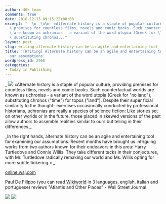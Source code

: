 ```yaml
---
author: 40k team
comments: true
date: 2010-12-13 09:15:22+00:00
excerpt: "  \n  \n\n  «Alternate history is a staple of popular culture, providing\
  \ premises for countless films, novels and comic books. Such counterfactual worlds\
  \ are known as uchronias - a variant of the word utopia (Greek for \"no land\"),\
  \ substituting chronos..."
layout: post
slug: writing-alternate-history-can-be-an-agile-and-entertaining-tool-for-examining-our-assumptions
title: '[Writing] Alternate history can be an agile and entertaining tool for examining
  our assumptions'
wordpress_id: 2966
categories:
- Today in Publishing
---
```


_
![](http://www.40kbooks.com/wp-content/uploads/quote1.jpg)
«Alternate history is a staple of popular culture, providing premises for countless films, novels and comic books. Such counterfactual worlds are known as uchronias - a variant of the word utopia (Greek for "no land"), substituting chronos ("time") for topos ("land"). Despite their super ficial similarity to the thought- exercises occasionally conducted by professional historians, uchronias are really a species of science fiction: Like stories set on other worlds or in the future, those placed in skewed versions of the past allow authors to assemble realities similar to ours but telling in their differences._
  
  

_In the right hands, alternate history can be an agile and entertaining tool for examining our assumptions. Recent months have brought us intriguing works from two authors known for their endeavors in this area: Harry Turtledove and Connie Willis. They take different tacks in their conjectures, with Mr. Turtledove radically remaking our world and Ms. Willis opting for more subtle tinkering.»
_  

[online.wsj.com](http://online.wsj.com/article/SB10001424052748704156304576003710030718984.html)





Paul De Filippo (you can read [Wikiworld](http://www.40kbooks.com/?p=306) in 3 languages, english, italian and portuguese) reviews "Atlantis and Other Places" - Wall Street Journal




[![](http://www.bookcafe.net/filtr/t1.png)](http://twitter.com/40kBooks)
[![](http://www.bookcafe.net/filtr/f1.png)](http://www.facebook.com/pages/40k/122586614419616)
